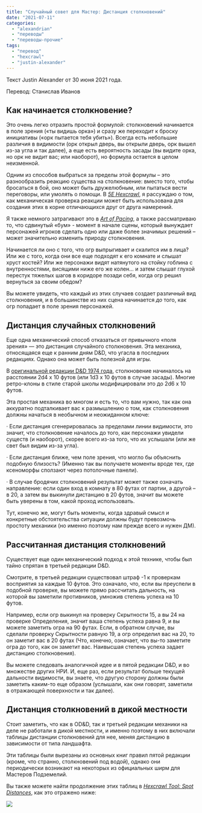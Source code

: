 ```yaml
---
title: "Случайный совет для Мастер: Дистанция столкновений"
date: "2021-07-11"
categories: 
  - "alexandrian"
  - "переводы"
  - "переводы-прочие"
tags: 
  - "перевод"
  - "hexcrawl"
  - "justin-alexander"
---
```


Текст Justin Alexander от 30 июня 2021 года.

Перевод: Станислав Иванов

## Как начинается столкновение?

Это очень легко отразить простой формулой: столкновений начинается в поле зрения («ты видишь орка») и сразу же переходит к броску инициативы («орк пытается тебя убить»). Всегда есть небольшие различия в видимости (орк открыл дверь, вы открыли дверь, орк вышел из-за угла и так далее), а еще есть вероятность засады (вы видите орка, но орк не видит вас; или наоборот), но формула остается в целом неизменной.

Одним из способов выбраться за пределы этой формулы – это разнообразить реакцию существа на столкновение: вместо того, чтобы бросаться в бой, оно может быть дружелюбным, или пытаться вести переговоры, или умолять о помощи. В _[5E Hexcrawl](https://vk.com/away.php?to=https%3A%2F%2Fthealexandrian.net%2Fwordpress%2F46192%2Froleplaying-games%2F5e-hexcrawl-part-5-encounters&cc_key=)_, я рассуждаю о том, как механическая проверка реакции может быть использована для создания этих в корне отличающихся друг от друга намерений.

Я также немного затрагивают это в _[Art of Pacing](https://vk.com/away.php?to=https%3A%2F%2Fthealexandrian.net%2Fwordpress%2F31520%2Froleplaying-games%2Fthe-art-of-pacing-part-2-scene-framing&cc_key=)_, а также рассматриваю то, что сдвинутый «бум» - момент в начале сцены, который вынуждает персонажей игроков сделать одно или даже более значимых решений – может значительно изменить природу столкновения.

Начинается ли оно с того, что огр выпрыгивает и скалится им в лица? Или же с того, когда они все еще подходят к его комнате и слышат хруст костей? Или же персонажи видят натянутого на стойку гоблина с внутренностями, висящими ниже его же колен… и затем слышат глухой перестук тяжелых шагов в коридоре позади себя, когда огр решил вернуться за своим обедом?

Вы можете увидеть, что каждый из этих случаев создает различный вид столкновения, и в большинстве из них сцена начинается _до_ того, как огр попадает в поле зрения персонажей.

## **Дистанция случайных столкновений**

Еще одна механический способ отказаться от привычного «поля зрения» — это дистанция случайного столкновения. Эта механика, относящаяся еще к ранним дням D&D, что угасла в последних редакциях. Однако она может быть полезной для игры.

В [оригинальной редакции D&D 1974 года](https://vk.com/away.php?to=https%3A%2F%2Fthealexandrian.net%2Fwordpress%2F2603%2Froleplaying-games%2Freactions-to-odd&cc_key=), столкновение начиналось на расстоянии 2d4 x 10 футов (или 1d3 x 10 футов в случае засады). Многие ретро-клоны в стиле старой школы модифицировали это до 2d6 x 10 футов.

Эта простая механика во многом и есть то, что вам нужно, так как она аккуратно подталкивает вас к размышлению о том, как столкновения должны начаться в необычном и неожиданном ключе:

· Если дистанция сгенерировалась за пределами линии видимости, это значит, что столкновение началось до того, как персонажи увидели существ (и наоборот), скорее всего из-за того, что их услышали (или же свет был видим из-за угла).

· Если дистанция ближе, чем поле зрения, что могло бы объяснить подобную близость? (Именно так вы получаете моменты вроде тех, где ксеноморфы сползают через потолочные панели).

· В случае бродячих столкновений результат может также означать направление: если один вход в комнату в 80 футах от партии, а другой – в 20, а затем вы выкинули дистанцию в 20 футов, значит вы можете быть уверены в том, какой проход использовать.

Тут, конечно же, могут быть моменты, когда здравый смысл и конкретные обстоятельства ситуации должны будут превозмочь простоту механики (но именно поэтому нам прежде всего и нужен ДМ).

## **Рассчитанная дистанция столкновений**

Существует еще один механический подход к этой технике, чтобы был тайно спрятан в третьей редакции D&D.

Смотрите, в третьей редакции существовал штраф -1 к проверкам восприятия за каждые 10 футов. Это означало, что, если вы преуспели в подобной проверке, вы можете прямо рассчитать дальность, на которой вы заметили противников, умножив степень успеха на 10 футов.

Например, если огр выкинул на проверку Скрытности 15, а вы 24 на проверке Определения, значит ваша степень успеха равна 9, и вы можете заметить огра на 90 футах. Если, в обратном случае, вы сделали проверку Скрытности равную 19, а огр определил вас на 20, то он заметит вас в 20 футах (Что, конечно, означает, что вы-то заметите огра до того, как он заметит вас. Наивысшая степень успеха задает дистанцию столкновения).

Вы можете следовать аналогичной идее и в пятой редакции D&D, и во множестве других НРИ. И, еще раз, если результат больше текущей дальности видимости, вы знаете, что другую сторону должны были заметить каким-то еще образом (услышали, как они говорят, заметили в отражающей поверхности и так далее).

## **Дистанция столкновений в дикой местности**

Стоит заметить, что как в OD&D, так и третьей редакции механики на деле не работали в дикой местности, и именно поэтому в них включали таблицы дистанции столкновений для нее, меняя дистанцию в зависимости от типа ландшафта.

Эти таблицы были вырезаны из основных книг правил пятой редакции (кроме, что странно, столкновений под водой), однако они периодически возникают на некоторых из официальных ширм для Мастеров Подземелий.

Вы также можете найти продолжение этих таблиц в _[Hexcrawl Tool: Spot Distances](https://vk.com/away.php?to=https%3A%2F%2Fthealexandrian.net%2Fwordpress%2F46122%2Froleplaying-games%2Fhexcrawl-tool-spot-distances&cc_key=)_, как это отражено ниже:

![](images/98958-encounters_distance.jpg)
